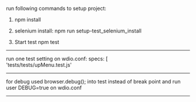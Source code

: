 run following commands to setup project:
1. npm install

2. selenium install:
npm run setup-test_selenium_install

3. Start test
npm test


___________________________________________________________________

run one test setting on wdio.conf:
specs: [        
        'tests/tests/upMenu.test.js'
____________________________________________________________________
for debug used 
        browser.debug(); 
into test instead of break point
and run user DEBUG=true on wdio.conf
____________________________________________________________________    